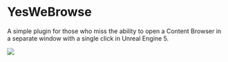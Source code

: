 # YesWeBrowse
A simple plugin for those who miss the ability to open a Content Browser in a separate window with a single click in Unreal Engine 5.

![](https://github.com/fcamarlinghi/YesWeBrowse/assets/789284/fb893671-486e-4a0b-8cf0-47be9a410814)

